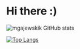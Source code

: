 # Hi there :)


<!--[![mgajewskik GitHub stats](https://github-readme-stats.vercel.app/api?username=mgajewskik)](https://github.com/anuraghazra/github-readme-stats)-->

![mgajewskik GitHub stats](https://github-readme-stats.vercel.app/api?username=mgajewskik&count_private=false&show_icons=true&theme=gruvbox)


[![Top Langs](https://github-readme-stats.vercel.app/api/top-langs/?username=mgajewskik&hide=jupyter_notebook)](https://github.com/anuraghazra/github-readme-stats)
